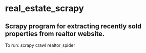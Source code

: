 # real_estate_scrapy
Scrapy program for extracting recently sold properties from realtor website.
---
To run:
scrapy crawl realtor_spider